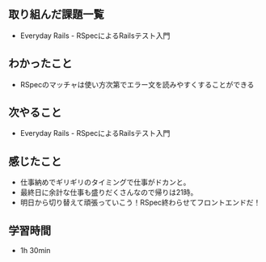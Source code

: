 ## 取り組んだ課題一覧
- Everyday Rails - RSpecによるRailsテスト入門
## わかったこと
- RSpecのマッチャは使い方次第でエラー文を読みやすくすることができる
## 次やること
- Everyday Rails - RSpecによるRailsテスト入門
## 感じたこと
- 仕事納めでギリギリのタイミングで仕事がドカンと。
- 最終日に余計な仕事も盛りだくさんなので帰りは21時。
- 明日から切り替えて頑張っていこう！RSpec終わらせてフロントエンドだ！
## 学習時間
- 1h 30min